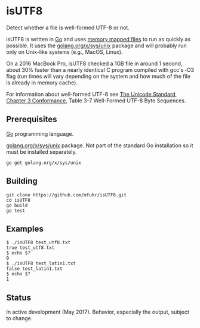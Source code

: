 # isUTF8

Detect whether a file is well-formed UTF-8 or not.

isUTF8 is written in [Go](https://golang.org/) and uses [memory mapped files](https://en.wikipedia.org/wiki/Memory-mapped_file) to run as quickly as possible.  It uses the [golang.org/x/sys/unix](https://godoc.org/golang.org/x/sys/unix) package and will probably run only on Unix-like systems (e.g., MacOS, Linux).

On a 2016 MacBook Pro, isUTF8 checked a 1GB file in around 1 second, about 30% faster than a nearly identical C program compiled with gcc's ‑O3 flag (run times will vary depending on the system and how much of the file is already in memory cache).

For information about well-formed UTF-8 see [The Unicode Standard](http://www.unicode.org/versions/Unicode9.0.0/), [Chapter 3 Conformance](http://www.unicode.org/versions/Unicode9.0.0/ch03.pdf), Table 3-7 Well-Formed UTF-8 Byte Sequences.

## Prerequisites
[Go](https://golang.org/) programming language.

[golang.org/x/sys/unix](https://godoc.org/golang.org/x/sys/unix) package.  Not part of the standard Go installation so it must be installed separately.

```
go get golang.org/x/sys/unix
```

## Building
```
git clone https://github.com/mfuhr/isUTF8.git
cd isUTF8
go build
go test
```

## Examples
```
$ ./isUTF8 test_utf8.txt
true test_utf8.txt
$ echo $?
0
$ ./isUTF8 test_latin1.txt
false test_latin1.txt
$ echo $?
1
```

## Status
In active development (May 2017).  Behavior, especially the output, subject to change.

